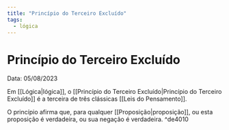 ```yaml
---
title: "Princípio do Terceiro Excluído"
tags:
  - lógica
---
```


# Princípio do Terceiro Excluído

Data: 05/08/2023

Em [[Lógica|lógica]], o [[Princípio do Terceiro Excluído|Princípio do Terceiro Excluído]] é a terceira de três clássicas [[Leis do Pensamento]].

O princípio afirma que, para qualquer [[Proposição|proposição]], ou esta proposição é verdadeira, ou sua negação é verdadeira. ^de4010
